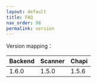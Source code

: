 ```yaml
---
layout: default
title: FAQ
nav_order: 98
permalink: version
---
```



Version mapping：

| Backend | Scanner | Chapi |
|---------|---------|-------|
| 1.6.0   | 1.5.0   | 1.5.6 |


